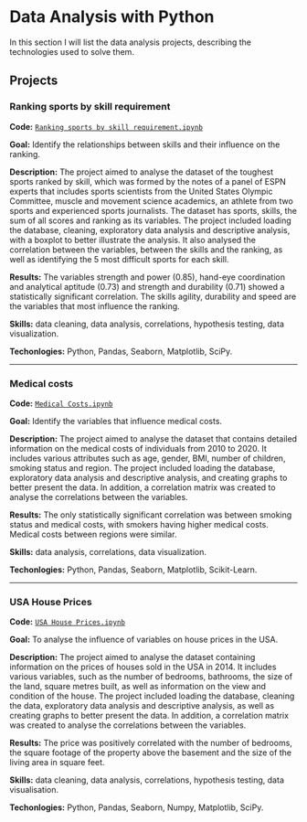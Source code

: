 # Data Analysis with Python

In this section I will list the data analysis projects, describing the technologies used to solve them.

## Projects

### Ranking sports by skill requirement

**Code:** [`Ranking sports by skill requirement.ipynb`](https://github.com/FragaVini/Data-Analysis-Python/blob/main/Sport_Skills.ipynb)

**Goal:** Identify the relationships between skills and their influence on the ranking.

**Description:** The project aimed to analyse the dataset of the toughest sports ranked by skill, which was formed by the notes of a panel of ESPN experts that includes sports scientists from the United States Olympic Committee, muscle and movement science academics, an athlete from two sports and experienced sports journalists. The dataset has sports, skills, the sum of all scores and ranking as its variables. The project included loading the database, cleaning, exploratory data analysis and descriptive analysis, with a boxplot to better illustrate the analysis. It also analysed the correlation between the variables, between the skills and the ranking, as well as identifying the 5 most difficult sports for each skill.

**Results:** The variables strength and power (0.85), hand-eye coordination and analytical aptitude (0.73) and strength and durability (0.71) showed a statistically significant correlation. The skills agility, durability and speed are the variables that most influence the ranking.

**Skills:** data cleaning, data analysis, correlations, hypothesis testing, data visualization.

**Techonlogies:** Python, Pandas, Seaborn, Matplotlib, SciPy.

---------------------------------------------------------------------------------------------------------------------------------------------------------------------------------------------------------------------

### Medical costs

**Code:** [`Medical Costs.ipynb`](https://github.com/FragaVini/Data-Analysis-Python/blob/main/Medical_Costs.ipynb)

**Goal:** Identify the variables that influence medical costs.

**Description:** The project aimed to analyse the dataset that contains detailed information on the medical costs of individuals from 2010 to 2020. It includes various attributes such as age, gender, BMI, number of children, smoking status and region. The project included loading the database, exploratory data analysis and descriptive analysis, and creating graphs to better present the data. In addition, a correlation matrix was created to analyse the correlations between the variables.

**Results:** The only statistically significant correlation was between smoking status and medical costs, with smokers having higher medical costs. Medical costs between regions were similar.

**Skills:** data analysis, correlations, data visualization.

**Techonlogies:** Python, Pandas, Seaborn, Matplotlib, Scikit-Learn.

---------------------------------------------------------------------------------------------------------------------------------------------------------------------------------------------------------------------

### USA House Prices

**Code:** [`USA House Prices.ipynb`](https://github.com/FragaVini/Data-Analysis-Python/blob/main/Medical_Costs.ipynb)

**Goal:** To analyse the influence of variables on house prices in the USA.

**Description:** The project aimed to analyse the dataset containing information on the prices of houses sold in the USA in 2014. It includes various variables, such as the number of bedrooms, bathrooms, the size of the land, square metres built, as well as information on the view and condition of the house. The project included loading the database, cleaning the data, exploratory data analysis and descriptive analysis, as well as creating graphs to better present the data. In addition, a correlation matrix was created to analyse the correlations between the variables.

**Results:** The price was positively correlated with the number of bedrooms, the square footage of the property above the basement and the size of the living area in square feet.

**Skills:** data cleaning, data analysis, correlations, hypothesis testing, data visualisation.

**Techonlogies:** Python, Pandas, Seaborn, Numpy, Matplotlib, SciPy.

